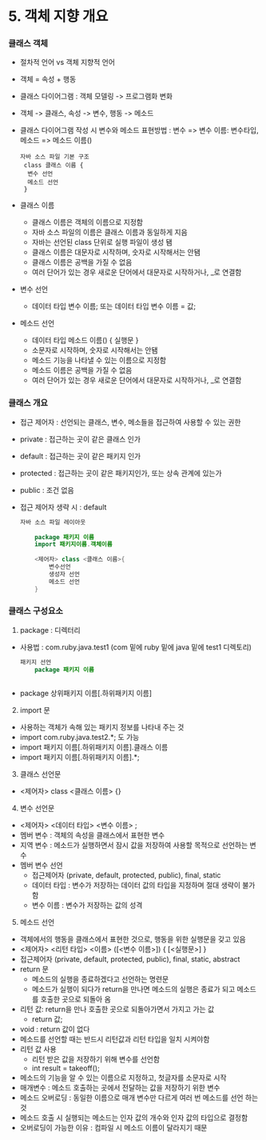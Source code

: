 # 5. 객체 지향 개요



### 클래스 객체

- 절차적 언어 vs 객체 지향적 언어

- 객체 = 속성 + 행동

- 클래스 다이어그램 : 객체 모델링 -> 프로그램화 변화

- 객체 -> 클래스, 속성 -> 변수, 행동 -> 메소드

- 클래스 다이어그램 작성 시 변수와 메소드 표현방법 : 변수 => 변수 이름: 변수타입, 메소드 => 메소드 이름()

  ```
  자바 소스 파일 기본 구조
   class 클래스 이름 {
   	변수 선언
   	메소드 선언
   }
  ```

- 클래스 이름
  - 클래스 이름은 객체의 이름으로 지정함
  - 자바 소스 파일의 이름은 클래스 이름과 동일하게 지음
  - 자바는 선언된 class 단위로 실행 파일이 생성 됌
  - 클래스 이름은 대문자로 시작하며, 숫자로 시작해서는 안됌
  - 클래스 이름은 공백을 가질 수 없음
  - 여러 단어가 있는 경우 새로운 단어에서 대문자로 시작하거나, _로 연결함
- 변수 선언
  
  - 데이터 타입 변수 이름; 또는 데이터 타입 변수 이름 = 값;
- 메소드 선언
  - 데이터 타입 메소드 이름() { 실행문 }
  - 소문자로 시작하며, 숫자로 시작해서는 안됌
  - 메소드 기능을 나타낼 수 있는 이름으로 지정함
  - 메소드 이름은 공백을 가질 수 없음
  - 여러 단어가 있는 경우 새로운 단어에서 대문자로 시작하거나, _로 연결함



### 클래스 개요

- 접근 제어자 : 선언되는 클래스, 변수, 메소들을 접근하여 사용할 수 있는 권한

- private : 접근하는 곳이 같은 클래스 인가

- default : 접근하는 곳이 같은 패키지 인가

- protected : 접근하는 곳이 같은 패키지인가, 또는 상속 관계에 있는가

- public : 조건 없음

- 접근 제어자 생략 시 : default

  ```java
  자바 소스 파일 레이아웃
      
      package 패키지 이름
      import 패키지이름.객체이름
      
      <제어자> class <클래스 이름>{
          변수선언
          생성자 선언
          메소드 선언
      }
  ```



### 클래스 구성요소

1. package : 디렉터리

- 사용법 : com.ruby.java.test1 (com 밑에 ruby 밑에 java 밑에 test1 디렉토리)

  ```java
  패키지 선언
      package 패키지 이름
     
  ```

- package 상위패키지 이름[.하위패키지 이름]

2. import 문

- 사용하는 객체가 속해 있는 패키지 정보를 나타내 주는 것
- import com.ruby.java.test2.*; 도 가능
- import 패키지 이름[.하위패키지 이름].클래스 이름
- import 패키지 이름[.하위패키지 이름].*;

3. 클래스 선언문

- <제어자> class <클래스 이름> {}

4. 변수 선언문

- <제어자>  <데이터 타입> <변수 이름> ;
- 멤버 변수 : 객체의 속성을 클래스에서 표현한 변수
- 지역 변수 : 메소드가 실행하면서 잠시 값을 저장하여 사용할 목적으로 선언하는 변수
- 멤버 변수 선언
  - 접근제어자 (private, default, protected, public), final, static
  - 데이터 타입 : 변수가 저장하는 데이터 값의 타입을 지정하며 절대 생략이 불가함
  - 변수 이름 : 변수가 저장하는 값의 성격

5. 메소드 선언

- 객체에서의 행동을 클래스에서 표현한 것으로, 행동을 위한  실행문을 갖고 있음
- <제어자> <리턴 타입> <이름> ([<변수 이름>]) { [<실행문>] } 
- 접근제어자 (private, default, protected, public), final, static, abstract
- return 문 
  - 메소드의 실행을 종료하겠다고 선언하는 명련문
  - 메소드가 실행이 되다가 return을 만나면 메소드의 실행은 종료가 되고 메소드를 호출한 곳으로 되돌아 옴
- 리턴 값: return을 만나 호출한 곳으로 되돌아가면서 가지고 가는 값
  - return 값;
- void : return 값이 없다
- 메소드를 선언할 때는 반드시 리턴값과 리턴 타입을 일치 시켜야함
- 리턴 값 사용
  - 리턴 받은 값을 저장하기 위해 변수를 선언함
  - int result = takeoff();
- 메소드의 기능을 알 수 있는 이름으로 지정하고, 첫글자를 소문자로 시작
- 매개변수 : 메소드 호출하는 곳에서 전달하는 값을 저장하기 위한 변수
- 메소드 오버로딩 : 동일한 이름으로 매개 변수만 다르게 여러 번 메소드를 선언 하는 것
- 메소드 호출 시 실행되는 메소드는 인자 값의 개수와 인자 값의 타입으로 결정함
- 오버로딩이 가능한 이유 : 컴파일 시 메소드 이름이 달라지기 때문
